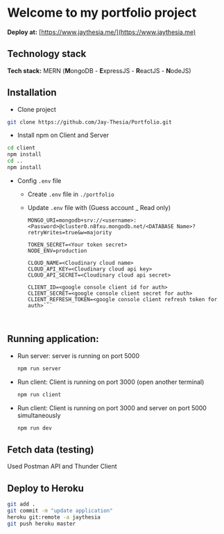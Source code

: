 # Welcome to my portfolio project
**Deploy at:** [https://www.jaythesia.me/](https://www.jaythesia.me)

## Technology stack
**Tech stack:** MERN (**M**ongoDB - **E**xpressJS - **R**eactJS - **N**odeJS)

## Installation  
- Clone project 
```sh
git clone https://github.com/Jay-Thesia/Portfolio.git
```

- Install npm on Client and Server
```sh
cd client
npm install
cd ..
npm install
```

- Config `.env` file
  - Create `.env` file in `./portfolio`
  - Update `.env` file with (Guess account _ Read only) 
    
    ```PORT=5000
    MONGO_URI=mongodb+srv://<username>:<Password>@cluster0.n8fxu.mongodb.net/<DATABASE Name>?retryWrites=true&w=majority

    TOKEN_SECRET=<Your token secret>
    NODE_ENV=production

    CLOUD_NAME=<Cloudinary cloud name>
    CLOUD_API_KEY=<Cloudinary cloud api key>
    CLOUD_API_SECRET=<Cloudinary cloud api secret>

    CLIENT_ID=<google console client id for auth>
    CLIENT_SECRET=<google console client secret for auth>
    CLIENT_REFRESH_TOKEN=<google console client refresh token for auth>``` 

  

## Running application:
  - Run server: server is running on port 5000  
    ```sh
    npm run server
    ```
  - Run client: Client is running on port 3000 (open another terminal)
    ```sh
    npm run client 
    ```
  - Run client: Client is running on port 3000 and server on port 5000 simultaneously
    ```sh
    npm run dev
    ```

## Fetch data (testing)

Used Postman API and Thunder Client

## Deploy to Heroku
```sh
git add .
git commit -m "update application"
heroku git:remote -a jaythesia
git push heroku master
```
